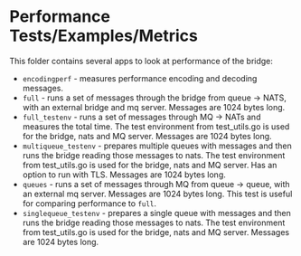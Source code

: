 # Performance Tests/Examples/Metrics

This folder contains several apps to look at performance of the bridge:

* `encodingperf` - measures performance encoding and decoding messages.
* `full` - runs a set of messages through the bridge from queue -> NATS, with an external bridge and mq server. Messages are 1024 bytes long.
* `full_testenv` - runs a set of messages through MQ -> NATs and measures the total time. The test environment from test_utils.go is used for the bridge, nats and MQ server. Messages are 1024 bytes long.
* `multiqueue_testenv` - prepares multiple queues with messages and then runs the bridge reading those messages to nats.  The test environment from test_utils.go is used for the bridge, nats and MQ server. Has an option to run with TLS. Messages are 1024 bytes long.
* `queues` - runs a set of messages through MQ from queue -> queue, with an external mq server. Messages are 1024 bytes long. This test is useful for comparing performance to `full`.
* `singlequeue_testenv` - prepares a single queue with messages and then runs the bridge reading those messages to nats.  The test environment from test_utils.go is used for the bridge, nats and MQ server. Messages are 1024 bytes long.